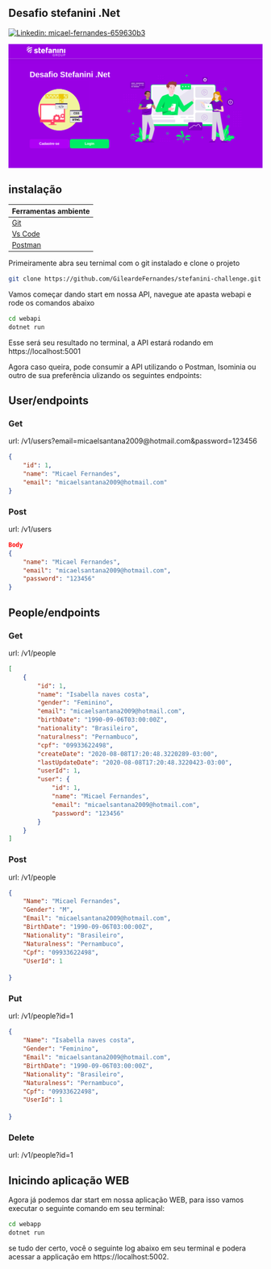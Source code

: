 <h2>Desafio stefanini .Net</h2>

[![Linkedin: micael-fernandes-659630b3](https://img.shields.io/badge/-micaelfernandes-blue?style=flat-square&logo=Linkedin&logoColor=white&link=https://www.linkedin.com/in/micael-fernandes-659630b3/)](https://www.linkedin.com/in/micael-fernandes-659630b3/)

<img align='center' src="https://github.com/GileardeFernandes/stefanini-challenge/blob/master/assets/home-web.png" >


## instalação

| Ferramentas ambiente                               |
| ---------------------------------------------------|
|<a href="https://git-scm.com/">Git</a>              |
|<a href="https://code.visualstudio.com/">Vs Code</a>|
|<a href="https://www.postman.com/">Postman</a>      |


Primeiramente abra seu ternimal com o git instalado e clone o projeto

```sh
git clone https://github.com/GileardeFernandes/stefanini-challenge.git
```
Vamos começar dando start em nossa API, navegue ate apasta webapi e rode os comandos abaixo

```sh
cd webapi
dotnet run
```
Esse será seu resultado no terminal, a API estará rodando em https://localhost:5001




Agora caso queira, pode consumir a API utilizando o Postman, Isominia ou outro de sua preferência ulizando os seguintes endpoints:

## User/endpoints

<h3>Get</h3> 
url: /v1/users?email=micaelsantana2009@hotmail.com&password=123456

```json
{
    "id": 1,
    "name": "Micael Fernandes",
    "email": "micaelsantana2009@hotmail.com"
}
```

<h3>Post</h3> 
url: /v1/users

```json
Body
{
    "name": "Micael Fernandes",
    "email": "micaelsantana2009@hotmail.com",
    "password": "123456"
}
```

## People/endpoints

<h3>Get</h3>
url: /v1/people

```json
[
    {
        "id": 1,
        "name": "Isabella naves costa",
        "gender": "Feminino",
        "email": "micaelsantana2009@hotmail.com",
        "birthDate": "1990-09-06T03:00:00Z",
        "nationality": "Brasileiro",
        "naturalness": "Pernambuco",
        "cpf": "09933622498",
        "createDate": "2020-08-08T17:20:48.3220289-03:00",
        "lastUpdateDate": "2020-08-08T17:20:48.3220423-03:00",
        "userId": 1,
        "user": {
            "id": 1,
            "name": "Micael Fernandes",
            "email": "micaelsantana2009@hotmail.com",
            "password": "123456"
        }
    }
]
```

<h3>Post</h3>
url: /v1/people

```json
{
    "Name": "Micael Fernandes",
    "Gender": "M",
    "Email": "micaelsantana2009@hotmail.com",
    "BirthDate": "1990-09-06T03:00:00Z",
    "Nationality": "Brasileiro",
    "Naturalness": "Pernambuco",
    "Cpf": "09933622498",
    "UserId": 1

}
```

<h3>Put</h3>
url: /v1/people?id=1

```json
{
    "Name": "Isabella naves costa",
    "Gender": "Feminino",
    "Email": "micaelsantana2009@hotmail.com",
    "BirthDate": "1990-09-06T03:00:00Z",
    "Nationality": "Brasileiro",
    "Naturalness": "Pernambuco",
    "Cpf": "09933622498",
    "UserId": 1

}
```

<h3>Delete</h3>
url: /v1/people?id=1



## Inicindo aplicação WEB

Agora já podemos dar start em nossa aplicação WEB, para isso vamos executar o seguinte comando em seu terminal:


```sh
cd webapp
dotnet run
```

se tudo der certo, você o seguinte log abaixo em seu terminal e podera acessar a applicação em https://localhost:5002.










